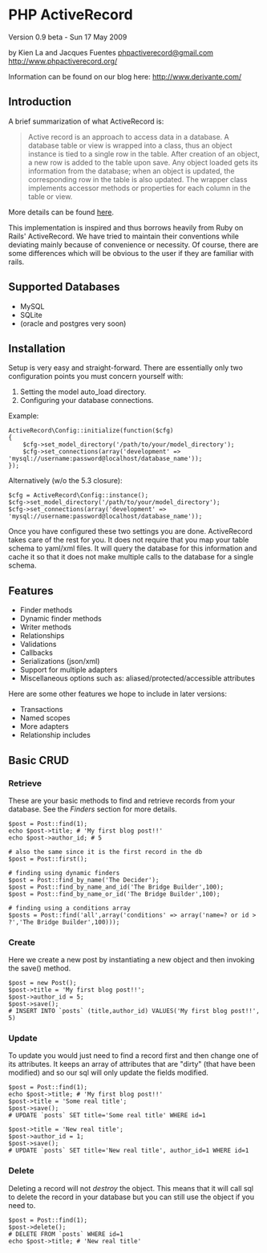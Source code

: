 # PHP ActiveRecord #

Version 0.9 beta - Sun 17 May 2009

by Kien La and Jacques Fuentes
<phpactiverecord@gmail.com>
<http://www.phpactiverecord.org/>

Information can be found on our blog here: <http://www.derivante.com/>

## Introduction ##
A brief summarization of what ActiveRecord is:

> Active record is an approach to access data in a database. A database table or view is wrapped into a class,
> thus an object instance is tied to a single row in the table. After creation of an object, a new row is added to
> the table upon save. Any object loaded gets its information from the database; when an object is updated, the
> corresponding row in the table is also updated. The wrapper class implements accessor methods or properties for
> each column in the table or view.

More details can be found [here](http://en.wikipedia.org/wiki/Active_record_pattern).

This implementation is inspired and thus borrows heavily from Ruby on Rails' ActiveRecord.
We have tried to maintain their conventions while deviating mainly because of convenience or necessity.
Of course, there are some differences which will be obvious to the user if they are familiar with rails.

## Supported Databases ##

- MySQL
- SQLite
- (oracle and postgres very soon)

## Installation ##

Setup is very easy and straight-forward. There are essentially only two configuration points you must concern yourself with:

1. Setting the model auto_load directory.
2. Configuring your database connections.

Example:

    ActiveRecord\Config::initialize(function($cfg)
    {
	    $cfg->set_model_directory('/path/to/your/model_directory');
	    $cfg->set_connections(array('development' => 'mysql://username:password@localhost/database_name'));
    });

Alternatively (w/o the 5.3 closure):

    $cfg = ActiveRecord\Config::instance();
    $cfg->set_model_directory('/path/to/your/model_directory');
    $cfg->set_connections(array('development' => 'mysql://username:password@localhost/database_name'));

Once you have configured these two settings you are done. ActiveRecord takes care of the rest for you.
It does not require that you map your table schema to yaml/xml files. It will query the database for this information and
cache it so that it does not make multiple calls to the database for a single schema.

## Features ##

- Finder methods
- Dynamic finder methods
- Writer methods
- Relationships
- Validations
- Callbacks
- Serializations (json/xml)
- Support for multiple adapters
- Miscellaneous options such as: aliased/protected/accessible attributes

Here are some other features we hope to include in later versions:
- Transactions
- Named scopes
- More adapters
- Relationship includes

## Basic CRUD ##

### Retrieve ###
These are your basic methods to find and retrieve records from your database.
See the *Finders* section for more details.

	$post = Post::find(1);
	echo $post->title; # 'My first blog post!!'
	echo $post->author_id; # 5

	# also the same since it is the first record in the db
	$post = Post::first();

	# finding using dynamic finders
	$post = Post::find_by_name('The Decider');
	$post = Post::find_by_name_and_id('The Bridge Builder',100);
	$post = Post::find_by_name_or_id('The Bridge Builder',100);

	# finding using a conditions array
	$posts = Post::find('all',array('conditions' => array('name=? or id > ?','The Bridge Builder',100)));

### Create ###
Here we create a new post by instantiating a new object and then invoking the save() method.

	$post = new Post();
	$post->title = 'My first blog post!!';
	$post->author_id = 5;
	$post->save();
	# INSERT INTO `posts` (title,author_id) VALUES('My first blog post!!', 5)

### Update ###
To update you would just need to find a record first and then change one of its attributes.
It keeps an array of attributes that are "dirty" (that have been modified) and so our
sql will only update the fields modified.

	$post = Post::find(1);
	echo $post->title; # 'My first blog post!!'
	$post->title = 'Some real title';
	$post->save();
	# UPDATE `posts` SET title='Some real title' WHERE id=1

	$post->title = 'New real title';
	$post->author_id = 1;
	$post->save();
	# UPDATE `posts` SET title='New real title', author_id=1 WHERE id=1

### Delete ###
Deleting a record will not *destroy* the object. This means that it will call sql to delete
the record in your database but you can still use the object if you need to.

	$post = Post::find(1);
	$post->delete();
	# DELETE FROM `posts` WHERE id=1
	echo $post->title; # 'New real title'
